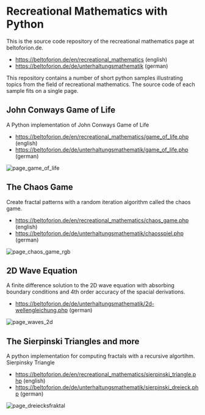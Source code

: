 **Recreational Mathematics with Python**
========================================
This is the source code repository of the recreational mathematics page at beltoforion.de.

* https://beltoforion.de/en/recreational_mathematics (english)
* https://beltoforion.de/de/unterhaltungsmathematik (german)

This repository contains a number of short python samples illustrating topics from the field of recreational mathematics. The source code of each 
sample fits on a single page. 

John Conways Game of Life
-------------------------
A Python implementation of John Conways Game of Life

  * https://beltoforion.de/en/recreational_mathematics/game_of_life.php (english)
  * https://beltoforion.de/de/unterhaltungsmathematik/game_of_life.php (german)  

![page_game_of_life](https://user-images.githubusercontent.com/2202567/181996016-680a3172-f407-49e5-a40f-7f443e10db8e.png)

The Chaos Game
--------------
Create fractal patterns with a random iteration algorithm called the chaos game.

  * https://beltoforion.de/en/recreational_mathematics/chaos_game.php (english)
  * https://beltoforion.de/de/unterhaltungsmathematik/chaosspiel.php (german)  


![page_chaos_game_rgb](https://user-images.githubusercontent.com/2202567/181996018-4f1c54ba-8ef9-493c-b83d-3bbba3868183.jpg)

2D Wave Equation
----------------
A finite difference solution to the 2D wave equation with absorbing boundary conditions and 4th order accuracy of the spacial derivations. 

* https://beltoforion.de/de/unterhaltungsmathematik/2d-wellengleichung.php (german)

![page_waves_2d](https://user-images.githubusercontent.com/2202567/181996061-375c89ff-7553-4593-818e-02a84eec1dfa.jpg)

The Sierpinski Triangles and more
----------------
A python implementation for computing fractals with a recursive algortihm. Sierpinsky Triangle

* https://beltoforion.de/en/recreational_mathematics/sierpinski_triangle.php (english)
* https://beltoforion.de/de/unterhaltungsmathematik/sierpinski_dreieck.php (german)

![page_dreiecksfraktal](https://user-images.githubusercontent.com/2202567/181996081-c756182a-fc74-4d63-8d68-e259147ecee1.jpg)

